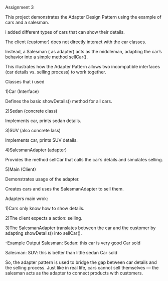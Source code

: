 Assignment 3 

This project demonstrates the Adapter Design Pattern using the example of cars and a salesman.

i added different types of cars that can show their details.

The client (customer) does not directly interact with the car classes.

Instead, a Salesman ( as adapter) acts as the middleman, adapting the car’s behavior into a simple method sellCar().

This illustrates how the Adapter Pattern allows two incompatible interfaces (car details vs. selling process) to work together.

Classes that i used

1)Car (Interface)

Defines the basic showDetails() method for all cars.

2)Sedan (concrete class)

Implements car, prints sedan details.

3)SUV (also concrete lass)

Implements car, prints SUV details.

4)SalesmanAdapter (adapter)

Provides the method sellCar that calls the car’s details and simulates selling.

5)Main (Client)

Demonstrates usage of the adapter.

Creates cars and uses the SalesmanAdapter to sell them.


Adapters main wrok:

1)Cars only know how to show details.

2)The client expects a action: selling.

3)The SalesmanAdapter translates between the car and the customer by adapting showDetails() into sellCar().

-Example Output
Salesman:
Sedan: this car is very good
Car sold

Salesman:
SUV: this is better than little sedan
Car sold


So, the adapter pattern is used to bridge the gap between car details and the selling process.
Just like in real life, cars cannot sell themselves — the salesman acts as the adapter to connect products with customers.
